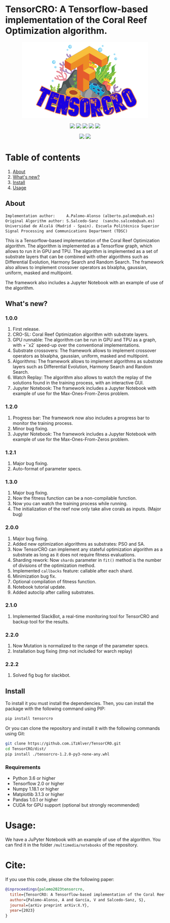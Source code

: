 # TensorCRO: A Tensorflow-based implementation of the Coral Reef Optimization algorithm.

<p align="center">
    <img src="https://github.com/iTzAlver/TensorCRO/blob/master/multimedia/logo.png" width="400px">
</p>

<p align="center">
    <a href="https://github.com/iTzAlver/TensorCRO/blob/master/LICENSE">
        <img src="https://img.shields.io/github/license/iTzAlver/basenet_api?color=purple&style=plastic" /></a>
    <a href="https://github.com/iTzAlver/TensorCRO/tree/master/test">
        <img src="https://img.shields.io/badge/coverage-100%25-green?color=green&style=plastic" /></a>
    <a href="https://github.com/iTzAlver/TensorCRO/blob/master/build/requirements.txt">
        <img src="https://img.shields.io/badge/requirements-python3.8-red?color=blue&style=plastic" /></a>
    <a href="https://github.com/iTzAlver/TensorCRO/tree/master/multimedia/notebooks">
        <img src="https://img.shields.io/badge/doc-notebook-green?color=orange&style=plastic" /></a>
    <a href="https://github.com/iTzAlver/TensorCRO/releases/tag/TensorCRO-1.2.1">
        <img src="https://img.shields.io/badge/release-1.3.0-white?color=white&style=plastic" /></a>
</p>

<p align="center">
    <a href="https://www.tensorflow.org/">
        <img src="https://img.shields.io/badge/dependencies-tensorflow-red?color=orange&style=for-the-badge" /></a>
    <a href="https://developer.nvidia.com/cuda-downloads">
        <img src="https://img.shields.io/badge/dependencies-CUDA-red?color=green&style=for-the-badge" /></a>
</p>

# Table of contents

1. [About](#about)
2. [What's new?](#whats-new)
3. [Install](#install)
4. [Usage](#usage)

## About ##
    

```biblitex
Implementation author:     A.Palomo-Alonso (alberto.palomo@uah.es) 
Original Algorithm author: S.Salcedo-Sanz  (sancho.salcedo@uah.es)
Universidad de Alcalá (Madrid - Spain). Escuela Politécnica Superior
Signal Processing and Communications Department (TDSC)
```

This is a Tensorflow-based implementation of the Coral Reef Optimization algorithm. The algorithm is implemented
as a Tensorflow graph, which allows to run it in GPU and TPU. The algorithm is implemented as a set of substrate layers
that can be combined with other algorithms such as Differential Evolution, Harmony Search and Random Search. The
framework also allows to implement crossover operators as blxalpha, gaussian, uniform, masked and multipoint.

The framework also includes a Jupyter Notebook with an example of use of the algorithm.

## What's new?

### 1.0.0
1. First release.
2. CRO-SL: Coral Reef Optimization algorithm with substrate layers.
3. GPU runnable: The algorithm can be run in GPU and TPU as a graph, with +``x2` speed-up over the conventional implementations.
4. Substrate crossovers: The framework allows to implement crossover operators as blxalpha, gaussian, uniform, 
masked and multipoint.
5. Algorithms: The framework allows to implement algorithms as substrate layers such as Differential Evolution,
Harmony Search and Random Search.
6. Watch Replay: The algorithm also allows to watch the replay of the solutions found in the training process, with
an interactive GUI.
7. Jupyter Notebook: The framework includes a Jupyter Notebook with example of use for the Max-Ones-From-Zeros problem.

### 1.2.0
1. Progress bar: The framework now also includes a progress bar to monitor the training process.
2. Minor bug fixing.
3. Jupyter Notebook: The framework includes a Jupyter Notebook with example of use for the Max-Ones-From-Zeros problem.

### 1.2.1
1. Major bug fixing.
2. Auto-format of parameter specs.

### 1.3.0
1. Major bug fixing.
2. Now the fitness function can be a non-compilable function.
3. Now you can watch the training process while running.
4. The initialization of the reef now only take alive corals as inputs. (Major bug)

### 2.0.0
1. Major bug fixing.
2. Added new optimization algorithms as substrates: PSO and SA.
3. Now TensorCRO can implement any stateful optimization algorithm as a substrate as long as it does not 
require fitness evaluations.
4. Sharding rework: Now ``shards`` parameter  in `fit()` method is the number of divisions of the optimization method.
5. Implemented `callbacks` feature: callable after each shard.
6. Minimization bug fix.
7. Optional compilation of fitness function.
8. Notebook tutorial update.
9. Added autoclip after calling substrates.

### 2.1.0
1. Implemented SlackBot, a real-time monitoring tool for TensorCRO and
backup tool for the results.

### 2.2.0
1. Now Mutation is normalized to the range of the parameter specs.
2. Installation bug fixing (tmp not included for warch replay)

### 2.2.2
1. Solved fig bug for slackbot.


## Install

To install it you must install the dependencies. Then, you can install the package with the following command
using PIP:

```bash
pip install tensorcro
```

Or you can clone the repository and install it with the following commands
using Git:

```bash
git clone https://github.com.iTzAlver/TensorCRO.git
cd TensorCRO/dist/
pip install ./tensorcro-1.2.0-py3-none-any.whl
```

### Requirements

* Python 3.6 or higher
* Tensorflow 2.0 or higher
* Numpy 1.18.1 or higher
* Matplotlib 3.1.3 or higher
* Pandas 1.0.1 or higher
* CUDA for GPU support (optional but strongly recommended)

# Usage:

We have a JuPyter Notebook with an example of use of the algorithm. You can find it in the folder `/multimedia/notebooks` 
of the repository.

# Cite:

If you use this code, please cite the following paper:

```bibtex
@inproceedings{palomo2023tensorcro,
  title={TensorCRO: A Tensorflow-based implementation of the Coral Reef Optimization algorithm},
  author={Palomo-Alonso, A and García, V and Salcedo-Sanz, S},
  journal={arXiv preprint arXiv:X.Y},
  year={2023}
}
```
